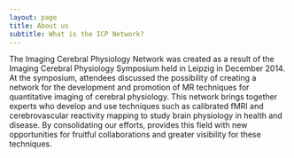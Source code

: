```yaml
---
layout: page
title: About us
subtitle: What is the ICP Network?
---
```


The Imaging Cerebral Physiology Network was created as a result of the Imaging Cerebral Physiology Symposium held in Leipzig in December 2014. At the symposium, attendees discussed the possibility of creating a network for the development and promotion of MR techniques for quantitative imaging of cerebral physiology. This network brings together experts who develop and use techniques such as calibrated fMRI and cerebrovascular reactivity mapping to study brain physiology in health and disease. By consolidating our efforts, provides this field with new opportunities for fruitful collaborations and greater visibility for these techniques.
